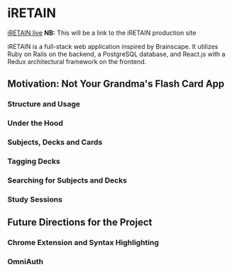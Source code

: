 # iRETAIN

[iRETAIN live][heroku] **NB:** This will be a link to the iRETAIN production site

[heroku]: http://www.herokuapp.com

iRETAIN is a full-stack web application inspired by Brainscape.  It utilizes Ruby on Rails on the backend, a PostgreSQL database, and React.js with a Redux architectural framework on the frontend.  

## Motivation: Not Your Grandma's Flash Card App

### Structure and Usage

### Under the Hood

### Subjects, Decks and Cards

### Tagging Decks

### Searching for Subjects and Decks

### Study Sessions

## Future Directions for the Project

### Chrome Extension and Syntax Highlighting

### OmniAuth
